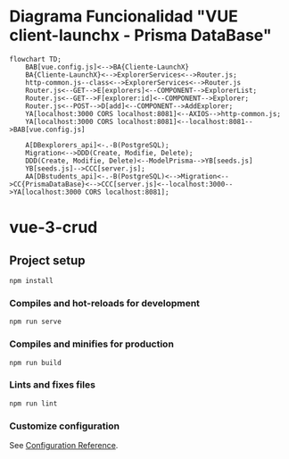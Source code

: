 # Diagrama Funcionalidad "VUE client-launchx - Prisma DataBase"
```mermaid
flowchart TD;
    BAB[vue.config.js]<-->BA{Cliente-LaunchX}
    BA{Cliente-LaunchX}<-->ExplorerServices<-->Router.js;
    http-common.js--class<-->ExplorerServices<-->Router.js
    Router.js<--GET-->E[explorers]<--COMPONENT-->ExplorerList;
    Router.js<--GET-->F[explorer:id]<--COMPONENT-->Explorer;
    Router.js<--POST-->D[add]<--COMPONENT-->AddExplorer;
    YA[localhost:3000 CORS localhost:8081]<--AXIOS-->http-common.js;
    YA[localhost:3000 CORS localhost:8081]<--localhost:8081-->BAB[vue.config.js]
    
    A[DBexplorers_api]<-.-B(PostgreSQL);
    Migration<-->DDD(Create, Modifie, Delete);
    DDD(Create, Modifie, Delete)<--ModelPrisma-->YB[seeds.js]
    YB[seeds.js]-->CCC[server.js];
    AA[DBstudents_api]<-.-B(PostgreSQL)<-->Migration<-->CC{PrismaDataBase}<-->CCC[server.js]<--localhost:3000-->YA[localhost:3000 CORS localhost:8081];
```

# vue-3-crud

## Project setup
```
npm install
```

### Compiles and hot-reloads for development
```
npm run serve
```

### Compiles and minifies for production
```
npm run build
```

### Lints and fixes files
```
npm run lint
```

### Customize configuration
See [Configuration Reference](https://cli.vuejs.org/config/).
